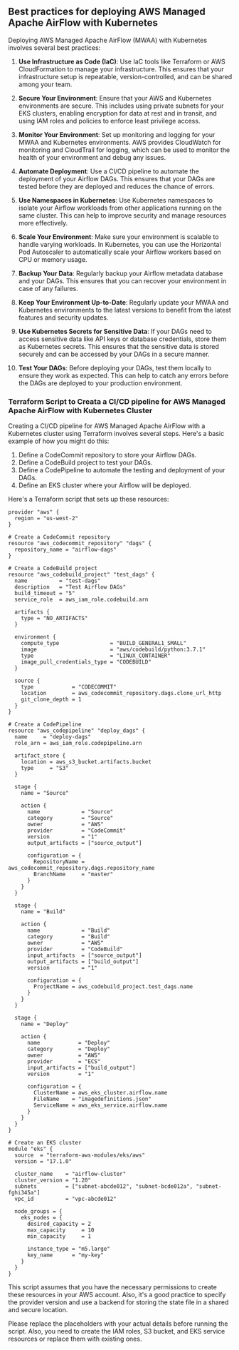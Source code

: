 ## Best practices for deploying AWS Managed Apache AirFlow with Kubernetes

Deploying AWS Managed Apache AirFlow (MWAA) with Kubernetes involves several best practices:

1. **Use Infrastructure as Code (IaC)**: Use IaC tools like Terraform or AWS CloudFormation to manage your infrastructure. This ensures that your infrastructure setup is repeatable, version-controlled, and can be shared among your team.

2. **Secure Your Environment**: Ensure that your AWS and Kubernetes environments are secure. This includes using private subnets for your EKS clusters, enabling encryption for data at rest and in transit, and using IAM roles and policies to enforce least privilege access.

3. **Monitor Your Environment**: Set up monitoring and logging for your MWAA and Kubernetes environments. AWS provides CloudWatch for monitoring and CloudTrail for logging, which can be used to monitor the health of your environment and debug any issues.

4. **Automate Deployment**: Use a CI/CD pipeline to automate the deployment of your Airflow DAGs. This ensures that your DAGs are tested before they are deployed and reduces the chance of errors.

5. **Use Namespaces in Kubernetes**: Use Kubernetes namespaces to isolate your Airflow workloads from other applications running on the same cluster. This can help to improve security and manage resources more effectively.

6. **Scale Your Environment**: Make sure your environment is scalable to handle varying workloads. In Kubernetes, you can use the Horizontal Pod Autoscaler to automatically scale your Airflow workers based on CPU or memory usage.

7. **Backup Your Data**: Regularly backup your Airflow metadata database and your DAGs. This ensures that you can recover your environment in case of any failures.

8. **Keep Your Environment Up-to-Date**: Regularly update your MWAA and Kubernetes environments to the latest versions to benefit from the latest features and security updates.

9. **Use Kubernetes Secrets for Sensitive Data**: If your DAGs need to access sensitive data like API keys or database credentials, store them as Kubernetes secrets. This ensures that the sensitive data is stored securely and can be accessed by your DAGs in a secure manner.

10. **Test Your DAGs**: Before deploying your DAGs, test them locally to ensure they work as expected. This can help to catch any errors before the DAGs are deployed to your production environment.


### Terraform Script to Creata a CI/CD pipeline for AWS Managed Apache AirFlow with Kubernetes Cluster

Creating a CI/CD pipeline for AWS Managed Apache AirFlow with a Kubernetes cluster using Terraform involves several steps. Here's a basic example of how you might do this:

1. Define a CodeCommit repository to store your Airflow DAGs.
2. Define a CodeBuild project to test your DAGs.
3. Define a CodePipeline to automate the testing and deployment of your DAGs.
4. Define an EKS cluster where your Airflow will be deployed.

Here's a Terraform script that sets up these resources:

```hcl
provider "aws" {
  region = "us-west-2"
}

# Create a CodeCommit repository
resource "aws_codecommit_repository" "dags" {
  repository_name = "airflow-dags"
}

# Create a CodeBuild project
resource "aws_codebuild_project" "test_dags" {
  name          = "test-dags"
  description   = "Test Airflow DAGs"
  build_timeout = "5"
  service_role  = aws_iam_role.codebuild.arn

  artifacts {
    type = "NO_ARTIFACTS"
  }

  environment {
    compute_type                = "BUILD_GENERAL1_SMALL"
    image                       = "aws/codebuild/python:3.7.1"
    type                        = "LINUX_CONTAINER"
    image_pull_credentials_type = "CODEBUILD"
  }

  source {
    type            = "CODECOMMIT"
    location        = aws_codecommit_repository.dags.clone_url_http
    git_clone_depth = 1
  }
}

# Create a CodePipeline
resource "aws_codepipeline" "deploy_dags" {
  name     = "deploy-dags"
  role_arn = aws_iam_role.codepipeline.arn

  artifact_store {
    location = aws_s3_bucket.artifacts.bucket
    type     = "S3"
  }

  stage {
    name = "Source"

    action {
      name             = "Source"
      category         = "Source"
      owner            = "AWS"
      provider         = "CodeCommit"
      version          = "1"
      output_artifacts = ["source_output"]

      configuration = {
        RepositoryName = aws_codecommit_repository.dags.repository_name
        BranchName     = "master"
      }
    }
  }

  stage {
    name = "Build"

    action {
      name             = "Build"
      category         = "Build"
      owner            = "AWS"
      provider         = "CodeBuild"
      input_artifacts  = ["source_output"]
      output_artifacts = ["build_output"]
      version          = "1"

      configuration = {
        ProjectName = aws_codebuild_project.test_dags.name
      }
    }
  }

  stage {
    name = "Deploy"

    action {
      name            = "Deploy"
      category        = "Deploy"
      owner           = "AWS"
      provider        = "ECS"
      input_artifacts = ["build_output"]
      version         = "1"

      configuration = {
        ClusterName = aws_eks_cluster.airflow.name
        FileName    = "imagedefinitions.json"
        ServiceName = aws_eks_service.airflow.name
      }
    }
  }
}

# Create an EKS cluster
module "eks" {
  source  = "terraform-aws-modules/eks/aws"
  version = "17.1.0"

  cluster_name    = "airflow-cluster"
  cluster_version = "1.20"
  subnets         = ["subnet-abcde012", "subnet-bcde012a", "subnet-fghi345a"]
  vpc_id          = "vpc-abcde012"

  node_groups = {
    eks_nodes = {
      desired_capacity = 2
      max_capacity     = 10
      min_capacity     = 1

      instance_type = "m5.large"
      key_name      = "my-key"
    }
  }
}
```

This script assumes that you have the necessary permissions to create these resources in your AWS account. Also, it's a good practice to specify the provider version and use a backend for storing the state file in a shared and secure location.

Please replace the placeholders with your actual details before running the script. Also, you need to create the IAM roles, S3 bucket, and EKS service resources or replace them with existing ones.
